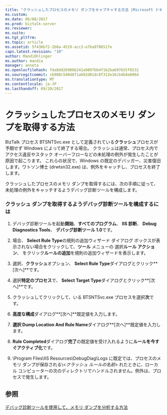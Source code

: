 ```yaml
---
title: "クラッシュしたプロセスのメモリ ダンプをキャプチャする方法 |Microsoft ドキュメント"
ms.custom: 
ms.date: 06/08/2017
ms.prod: biztalk-server
ms.reviewer: 
ms.suite: 
ms.tgt_pltfrm: 
ms.topic: article
ms.assetid: 5f436b72-2b6a-4519-acc3-e7ba978651fe
caps.latest.revision: "10"
author: MandiOhlinger
ms.author: mandia
manager: anneta
ms.openlocfilehash: fda8dd26908b241a9897bb4f1b2ba697b55f6532
ms.sourcegitcommit: cb908c540d8f1a692d01dc8f313e16cb4b4e696d
ms.translationtype: MT
ms.contentlocale: ja-JP
ms.lasthandoff: 09/20/2017
---
```

# <a name="how-to-capture-a-memory-dump-of-a-process-that-is-crashing"></a>クラッシュしたプロセスのメモリ ダンプを取得する方法
BizTalk プロセス BTSNTSvc.exe として定義されている**クラッシュ**プロセスが予期せず Windows によって終了する場合。 クラッシュは通常、プロセス内でアクセス違反やスタック オーバーフローなどの未処理の例外が発生したことが原因で起こります。 これらの状況で、Windows の既定のデバッガー、災害復旧します。ワトソン博士 (drwtsn32.exe) は、例外をキャッチし、プロセスを終了します。  
  
 クラッシュしたプロセスのメモリ ダンプを取得するには、次の手順に従って、未処理の例外をキャッチするようデバッグ診断ツールを構成します。  
  
### <a name="to-configure-the-debug-diagnostics-tool-to-capture-a-crash-dump"></a>クラッシュ ダンプを取得するようデバッグ診断ツールを構成するには  
  
1.  デバッグ診断ツールを起動**開始**、**すべてのプログラム**、 **IIS 診断**、 **Debug Diagnostics Tools**、 **デバッグ診断ツール 1.0**です。  
  
2.  場合、 **Select Rule Type**の規則の追加ウィザード ダイアログ ボックスが表示されない場合をクリックして、**ツール** メニューの 選択**ルール アクション**、 をクリック**ルールの追加**を規則の追加ウィザードを表示します。  
  
3.  選択、**クラッシュ**オプション、 **Select Rule Type**ダイアログとクリック**[次へ]**です。  
  
4.  選択**特定のプロセス**で、 **Select Target Type**ダイアログとクリック**[次へ]**です。  
  
5.  クラッシュしてクリックして、いる BTSNTSvc.exe プロセスを選択**次**です。  
  
6.  **高度な構成**ダイアログ**[次へ]**既定値を入力します。  
  
7.  **選択 Dump Location And Rule Name**ダイアログ**[次へ]**既定値を入力します。  
  
8.  **Rule Completed**ダイアログ**完了**の既定値を受け入れるように**ルールを今すぐアクティブ化**です。  
  
9. \Program Files\IIS Resources\DebugDiag\Logs に既定では、プロセスのメモリ ダンプが保存される\\<*クラッシュ ルールの名前*> れたときに、ローカル コンピューターの次のディレクトリでハンドルされません。例外は、プロセスで発生します。  
  
## <a name="see-also"></a>参照  
 [デバッグ診断ツールを使用して、メモリ ダンプを分析する方法](../core/how-to-use-debug-diagnostics-to-analyze-a-memory-dump.md)